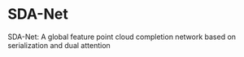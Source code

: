 # SDA-Net
SDA-Net: A global feature point cloud completion network based on serialization and dual attention
